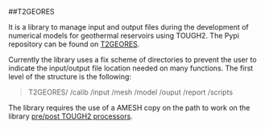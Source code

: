 ##T2GEORES

It is a library to manage input and output files during the development of numerical models for geothermal reservoirs using TOUGH2. The Pypi repository can be found on [T2GEORES](https://pypi.org/project/T2GEORES/).

Currently the library uses a fix scheme of directories to prevent the user to indicate the input/output file location needed on many functions. The first level of the structure is the following:

>  T2GEORES/
>        /calib
>        /input
>        /mesh
>        /model
>        /ouput
>        /report
>        /scripts

The library requires the use of a AMESH copy on the path to work on the library [pre/post TOUGH2 processors]('https://tough.lbl.gov/licensing-download/free-software-download/'). 


